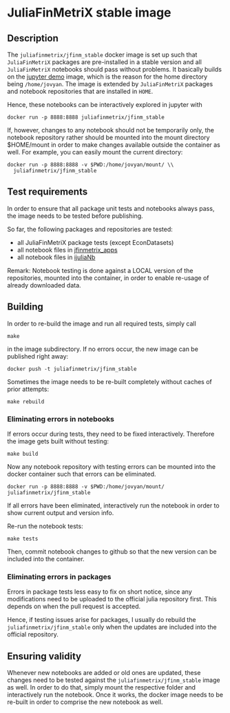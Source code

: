 # JuliaFinMetriX stable image

## Description

The `juliafinmetrix/jfinm_stable` docker image is set up such that
`JuliaFinMetriX` packages are pre-installed in a stable version and
all `JuliaFinMetriX` notebooks should pass without problems. It
basically builds on the [jupyter
demo](https://github.com/jupyter/docker-demo-images/blob/master/Dockerfile)
image, which is the reason for the home directory being
`/home/jovyan`. The image is extended by `JuliaFinMetriX` packages and
notebook repositories that are installed in `HOME`. 

Hence, these notebooks can be interactively explored in jupyter with
````
docker run -p 8888:8888 juliafinmetrix/jfinm_stable 
````

If, however, changes to any notebook should not be temporarily only,
the notebook repository rather should be mounted into the mount
directory $HOME/mount in order to make changes available outside the
container as well. For example, you can easily mount the current
directory:

````
docker run -p 8888:8888 -v $PWD:/home/jovyan/mount/ \\
  juliafinmetrix/jfinm_stable 
````

## Test requirements

In order to ensure that all package unit tests and notebooks always
pass, the image needs to be tested before publishing.

So far, the following packages and repositories are tested:
- all JuliaFinMetriX package tests (except EconDatasets)
- all notebook files in
  [jfinmetrix_apps](https://github.com/JuliaFinMetriX/jfinmetrix_apps) 
- all notebook files in [ijuliaNb](https://github.com/cgroll/ijuliaNb)

Remark: Notebook testing is done against a LOCAL version of the
repositories, mounted into the container, in order to enable re-usage
of already downloaded data.

## Building

In order to re-build the image and run all required tests, simply call

````
make
````

in the image subdirectory. If no errors occur, the new image can be
published right away:

````
docker push -t juliafinmetrix/jfinm_stable
````

Sometimes the image needs to be re-built completely without caches of
prior attempts:

````
make rebuild
````

### Eliminating errors in notebooks

If errors occur during tests, they need to be fixed interactively.
Therefore the image gets built without testing:

````
make build
````

Now any notebook repository with testing errors can be mounted into
the docker container such that errors can be eliminated.

````
docker run -p 8888:8888 -v $PWD:/home/jovyan/mount/ juliafinmetrix/jfinm_stable
````

If all errors have been eliminated, interactively run the notebook in
order to show current output and version info.

Re-run the notebook tests:

````
make tests
````

Then, commit notebook changes to github so that the new version can be
included into the container.

### Eliminating errors in packages

Errors in package tests less easy to fix on short notice, since any
modifications need to be uploaded to the official julia repository
first. This depends on when the pull request is accepted. 

Hence, if testing issues arise for packages, I usually do rebuild the
`juliafinmetrix/jfinm_stable` only when the updates are included into
the official repository.

## Ensuring validity

Whenever new notebooks are added or old ones are updated, these
changes need to be tested against the `juliafinmetrix/jfinm_stable`
image as well. In order to do that, simply mount the respective folder
and interactively run the notebook. Once it works, the docker image
needs to be re-built in order to comprise the new notebook as well.
